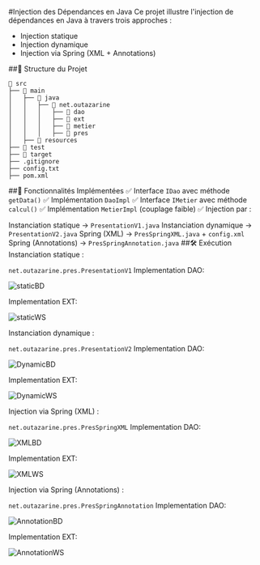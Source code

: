
#Injection des Dépendances en Java
Ce projet illustre l'injection de dépendances en Java à travers trois approches :

- Injection statique
- Injection dynamique
- Injection via Spring (XML + Annotations)

##📁 Structure du Projet
```
📂 src
├── 📂 main
│   ├── 📂 java
│   │   ├── 📂 net.outazarine
│   │   │   ├── 📂 dao
│   │   │   ├── 📂 ext
│   │   │   ├── 📂 metier
│   │   │   ├── 📂 pres
│   ├── 📂 resources
├── 📂 test
├── 📂 target
├── .gitignore
├── config.txt
├── pom.xml
```
##🚀 Fonctionnalités Implémentées
✅ Interface ```IDao``` avec méthode ```getData()```
✅ Implémentation ```DaoImpl```
✅ Interface ```IMetier``` avec méthode ```calcul()```
✅ Implémentation ```MetierImpl``` (couplage faible)
✅ Injection par :

Instanciation statique → ```PresentationV1.java```
Instanciation dynamique → ```PresentationV2.java```
Spring (XML) → ```PresSpringXML.java``` + ```config.xml```
Spring (Annotations) → ```PresSpringAnnotation.java```
##🛠️ Exécution
Instanciation statique :

```net.outazarine.pres.PresentationV1```
Implementation DAO:

![staticBD](images/StaticBD.png)

Implementation EXT:

![staticWS](images/StaticWS.png)

Instanciation dynamique :

```net.outazarine.pres.PresentationV2```
Implementation DAO:

![DynamicBD](images/DynamicBD.png)

Implementation EXT:

![DynamicWS](images/DynamicWS.png)

Injection via Spring (XML) :

```net.outazarine.pres.PresSpringXML```
Implementation DAO:

![XMLBD](images/xmlBD.png)

Implementation EXT:

![XMLWS](images/xmlWS.png)

Injection via Spring (Annotations) :

```net.outazarine.pres.PresSpringAnnotation```
Implementation DAO:

![AnnotationBD](images/AnnotationBD.png)

Implementation EXT:

![AnnotationWS](images/AnnotationWS.png)
